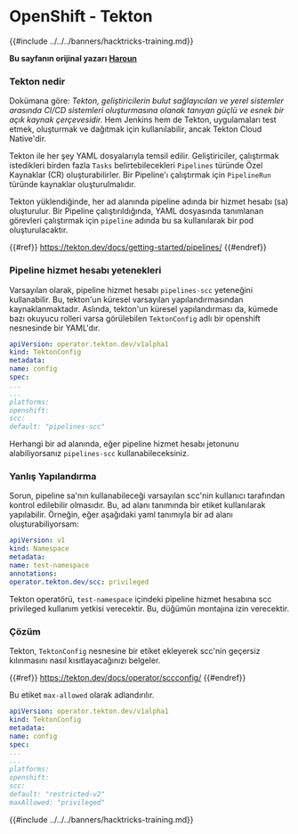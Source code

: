 # OpenShift - Tekton

{{#include ../../../banners/hacktricks-training.md}}

**Bu sayfanın orijinal yazarı** [**Haroun**](https://www.linkedin.com/in/haroun-al-mounayar-571830211)

### Tekton nedir

Dokümana göre: _Tekton, geliştiricilerin bulut sağlayıcıları ve yerel sistemler arasında CI/CD sistemleri oluşturmasına olanak tanıyan güçlü ve esnek bir açık kaynak çerçevesidir._ Hem Jenkins hem de Tekton, uygulamaları test etmek, oluşturmak ve dağıtmak için kullanılabilir, ancak Tekton Cloud Native'dir.

Tekton ile her şey YAML dosyalarıyla temsil edilir. Geliştiriciler, çalıştırmak istedikleri birden fazla `Tasks` belirtebilecekleri `Pipelines` türünde Özel Kaynaklar (CR) oluşturabilirler. Bir Pipeline'ı çalıştırmak için `PipelineRun` türünde kaynaklar oluşturulmalıdır.

Tekton yüklendiğinde, her ad alanında pipeline adında bir hizmet hesabı (sa) oluşturulur. Bir Pipeline çalıştırıldığında, YAML dosyasında tanımlanan görevleri çalıştırmak için `pipeline` adında bu sa kullanılarak bir pod oluşturulacaktır.

{{#ref}}
https://tekton.dev/docs/getting-started/pipelines/
{{#endref}}

### Pipeline hizmet hesabı yetenekleri

Varsayılan olarak, pipeline hizmet hesabı `pipelines-scc` yeteneğini kullanabilir. Bu, tekton'un küresel varsayılan yapılandırmasından kaynaklanmaktadır. Aslında, tekton'un küresel yapılandırması da, kümede bazı okuyucu rolleri varsa görülebilen `TektonConfig` adlı bir openshift nesnesinde bir YAML'dır.
```yaml
apiVersion: operator.tekton.dev/v1alpha1
kind: TektonConfig
metadata:
name: config
spec:
...
...
platforms:
openshift:
scc:
default: "pipelines-scc"
```
Herhangi bir ad alanında, eğer pipeline hizmet hesabı jetonunu alabiliyorsanız `pipelines-scc` kullanabileceksiniz.

### Yanlış Yapılandırma

Sorun, pipeline sa'nın kullanabileceği varsayılan scc'nin kullanıcı tarafından kontrol edilebilir olmasıdır. Bu, ad alanı tanımında bir etiket kullanılarak yapılabilir. Örneğin, eğer aşağıdaki yaml tanımıyla bir ad alanı oluşturabiliyorsam:
```yaml
apiVersion: v1
kind: Namespace
metadata:
name: test-namespace
annotations:
operator.tekton.dev/scc: privileged
```
Tekton operatörü, `test-namespace` içindeki pipeline hizmet hesabına scc privileged kullanım yetkisi verecektir. Bu, düğümün montajına izin verecektir.

### Çözüm

Tekton, `TektonConfig` nesnesine bir etiket ekleyerek scc'nin geçersiz kılınmasını nasıl kısıtlayacağınızı belgeler.

{{#ref}}
https://tekton.dev/docs/operator/sccconfig/
{{#endref}}

Bu etiket `max-allowed` olarak adlandırılır.
```yaml
apiVersion: operator.tekton.dev/v1alpha1
kind: TektonConfig
metadata:
name: config
spec:
...
...
platforms:
openshift:
scc:
default: "restricted-v2"
maxAllowed: "privileged"
```
{{#include ../../../banners/hacktricks-training.md}}
